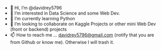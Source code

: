 - 👋 Hi, I’m @davidrey5796
- 👀 I’m interested in Data Science and some Web Dev.
- 🌱 I’m currently learning Python
- 💞️ I’m looking to collaborate on Kaggle Projects or other mini Web Dev (front or backend) projects
- 📫 How to reach me ... davidrey5796@gmail.com (notify that you are from Github or know me). Otherwise I will trash it. 

<!---
davidrey5796/davidrey5796 is a ✨ special ✨ repository because its `README.md` (this file) appears on your GitHub profile.
You can click the Preview link to take a look at your changes.
--->
